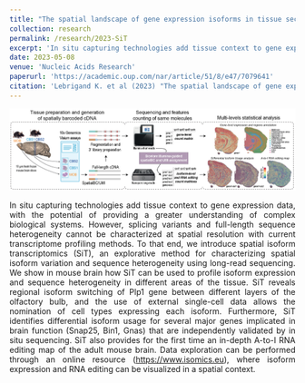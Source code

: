 ```yaml
---
title: "The spatial landscape of gene expression isoforms in tissue sections"
collection: research
permalink: /research/2023-SiT
excerpt: 'In situ capturing technologies add tissue context to gene expression data, with the potential of providing a greater understanding of complex biological systems. However, splicing variants and full-length sequence heterogeneity cannot be characterized at spatial resolution with current transcriptome profiling methods. To that end, we introduce spatial isoform transcriptomics (SiT)...'
date: 2023-05-08
venue: 'Nucleic Acids Research'
paperurl: 'https://academic.oup.com/nar/article/51/8/e47/7079641'
citation: 'Lebrigand K. et al (2023) "The spatial landscape of gene expression isoforms in tissue sections" Nucleic Acids Research'
---
```


![The spatial landscape of gene expression isoforms in tissue sections, Lebrigand K. et al, 2023](/images/sit.png "The spatial landscape of gene expression isoforms in tissue sections, Lebrigand K. et al, 2023")

<div style="text-align: justify">
In situ capturing technologies add tissue context to gene expression data, with the potential of providing a greater understanding of complex biological systems. However, splicing variants and full-length sequence heterogeneity cannot be characterized at spatial resolution with current transcriptome profiling methods. To that end, we introduce spatial isoform transcriptomics (SiT), an explorative method for characterizing spatial isoform variation and sequence heterogeneity using long-read sequencing. We show in mouse brain how SiT can be used to profile isoform expression and sequence heterogeneity in different areas of the tissue. SiT reveals regional isoform switching of Plp1 gene between different layers of the olfactory bulb, and the use of external single-cell data allows the nomination of cell types expressing each isoform. Furthermore, SiT identifies differential isoform usage for several major genes implicated in brain function (Snap25, Bin1, Gnas) that are independently validated by in situ sequencing. SiT also provides for the first time an in-depth A-to-I RNA editing map of the adult mouse brain. Data exploration can be performed through an online resource (<a href="https://www.isomics.eu">https://www.isomics.eu</a>), where isoform expression and RNA editing can be visualized in a spatial context.
</div>
